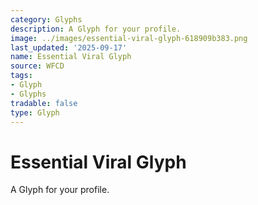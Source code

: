 ```yaml
---
category: Glyphs
description: A Glyph for your profile.
image: ../images/essential-viral-glyph-618909b383.png
last_updated: '2025-09-17'
name: Essential Viral Glyph
source: WFCD
tags:
- Glyph
- Glyphs
tradable: false
type: Glyph
---
```


# Essential Viral Glyph

A Glyph for your profile.

